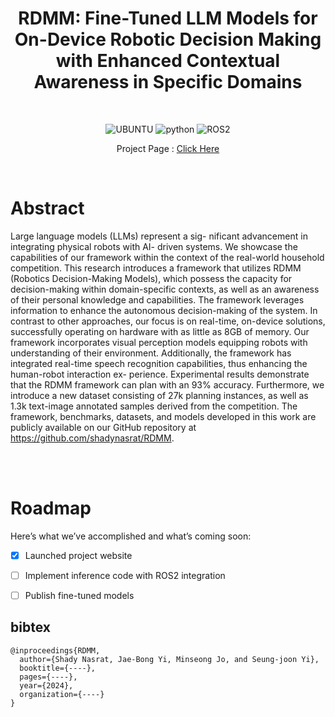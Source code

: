 <div align="center">


# RDMM: Fine-Tuned LLM Models for On-Device Robotic Decision Making with Enhanced Contextual Awareness in Specific Domains

<br />

![UBUNTU](https://img.shields.io/badge/UBUNTU-20.04-orange?style=plastic&logo=ubuntu)
![python](https://img.shields.io/badge/python-3.9-blue?style=plastic&logo=python)
![ROS2](https://img.shields.io/badge/ROS-Noetic-white?style=plastic&logo=ros)

Project Page : [Click Here](https://shadynasrat.github.io/RDMM/)

<br />

</div>

# Abstract
Large language models (LLMs) represent a sig- nificant advancement in integrating physical robots with AI- driven systems. We showcase the capabilities of our framework within the context of the real-world household competition. This research introduces a framework that utilizes RDMM (Robotics Decision-Making Models), which possess the capacity for decision-making within domain-specific contexts, as well as an awareness of their personal knowledge and capabilities. The framework leverages information to enhance the autonomous decision-making of the system. In contrast to other approaches, our focus is on real-time, on-device solutions, successfully operating on hardware with as little as 8GB of memory. Our framework incorporates visual perception models equipping robots with understanding of their environment. Additionally, the framework has integrated real-time speech recognition capabilities, thus enhancing the human-robot interaction ex- perience. Experimental results demonstrate that the RDMM framework can plan with an 93% accuracy. Furthermore, we introduce a new dataset consisting of 27k planning instances, as well as 1.3k text-image annotated samples derived from the competition. The framework, benchmarks, datasets, and models developed in this work are publicly available on our GitHub repository at https://github.com/shadynasrat/RDMM.

<br />

<br />



# Roadmap

Here’s what we’ve accomplished and what’s coming soon:

- [x] Launched project website
- [ ] Implement inference code with ROS2 integration
- [ ] Publish fine-tuned models





## bibtex
```
@inproceedings{RDMM,
  author={Shady Nasrat, Jae-Bong Yi, Minseong Jo, and Seung-joon Yi},
  booktitle={----},
  pages={----},
  year={2024},
  organization={----}
}
```
